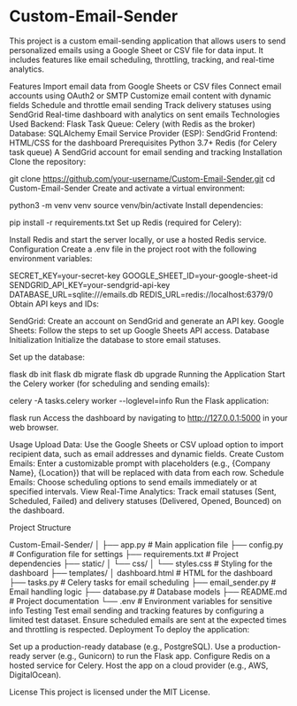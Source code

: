 # Custom-Email-Sender
This project is a custom email-sending application that allows users to send personalized emails using a Google Sheet or CSV file for data input. It includes features like email scheduling, throttling, tracking, and real-time analytics.

Features
Import email data from Google Sheets or CSV files
Connect email accounts using OAuth2 or SMTP
Customize email content with dynamic fields
Schedule and throttle email sending
Track delivery statuses using SendGrid
Real-time dashboard with analytics on sent emails
Technologies Used
Backend: Flask
Task Queue: Celery (with Redis as the broker)
Database: SQLAlchemy
Email Service Provider (ESP): SendGrid
Frontend: HTML/CSS for the dashboard
Prerequisites
Python 3.7+
Redis (for Celery task queue)
A SendGrid account for email sending and tracking
Installation
Clone the repository:


git clone https://github.com/your-username/Custom-Email-Sender.git
cd Custom-Email-Sender
Create and activate a virtual environment:

python3 -m venv venv
source venv/bin/activate
Install dependencies:


pip install -r requirements.txt
Set up Redis (required for Celery):

Install Redis and start the server locally, or use a hosted Redis service.
Configuration
Create a .env file in the project root with the following environment variables:

SECRET_KEY=your-secret-key
GOOGLE_SHEET_ID=your-google-sheet-id
SENDGRID_API_KEY=your-sendgrid-api-key
DATABASE_URL=sqlite:///emails.db
REDIS_URL=redis://localhost:6379/0
Obtain API keys and IDs:

SendGrid: Create an account on SendGrid and generate an API key.
Google Sheets: Follow the steps to set up Google Sheets API access.
Database Initialization
Initialize the database to store email statuses.

Set up the database:

flask db init
flask db migrate
flask db upgrade
Running the Application
Start the Celery worker (for scheduling and sending emails):


celery -A tasks.celery worker --loglevel=info
Run the Flask application:


flask run
Access the dashboard by navigating to http://127.0.0.1:5000 in your web browser.

Usage
Upload Data: Use the Google Sheets or CSV upload option to import recipient data, such as email addresses and dynamic fields.
Create Custom Emails: Enter a customizable prompt with placeholders (e.g., {Company Name}, {Location}) that will be replaced with data from each row.
Schedule Emails: Choose scheduling options to send emails immediately or at specified intervals.
View Real-Time Analytics: Track email statuses (Sent, Scheduled, Failed) and delivery statuses (Delivered, Opened, Bounced) on the dashboard.

Project Structure

Custom-Email-Sender/
│
├── app.py                     # Main application file
├── config.py                  # Configuration file for settings
├── requirements.txt           # Project dependencies
├── static/
│   └── css/
│       └── styles.css         # Styling for the dashboard
├── templates/
│      dashboard.html         # HTML for the dashboard
├── tasks.py                   # Celery tasks for email scheduling
├── email_sender.py            # Email handling logic
├── database.py                # Database models
├── README.md                  # Project documentation
└── .env                       # Environment variables for sensitive info
Testing
Test email sending and tracking features by configuring a limited test dataset.
Ensure scheduled emails are sent at the expected times and throttling is respected.
Deployment
To deploy the application:

Set up a production-ready database (e.g., PostgreSQL).
Use a production-ready server (e.g., Gunicorn) to run the Flask app.
Configure Redis on a hosted service for Celery.
Host the app on a cloud provider (e.g., AWS, DigitalOcean).


License
This project is licensed under the MIT License.
